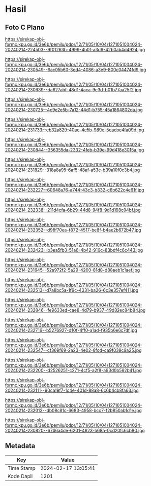 # Hasil

## Foto C Plano

https://sirekap-obj-formc.kpu.go.id/3e6b/pemilu/pdpr/12/71/05/10/04/1271051004024-20240214-224503--9f01263b-4999-4b0f-a3d9-42b0ab4d4924.jpg

https://sirekap-obj-formc.kpu.go.id/3e6b/pemilu/pdpr/12/71/05/10/04/1271051004024-20240214-230549--6ac05b60-3ed4-4086-a3e9-800c04474fd9.jpg

https://sirekap-obj-formc.kpu.go.id/3e6b/pemilu/pdpr/12/71/05/10/04/1271051004024-20240214-230639--da627abf-48d1-4aca-9e3d-b01b77aa25f2.jpg

https://sirekap-obj-formc.kpu.go.id/3e6b/pemilu/pdpr/12/71/05/10/04/1271051004024-20240214-230725--4c9e2e5b-7a12-44d1-b755-45a1864802da.jpg

https://sirekap-obj-formc.kpu.go.id/3e6b/pemilu/pdpr/12/71/05/10/04/1271051004024-20240214-231733--eb32a829-40ae-4e5b-989e-5eaebe4fa09d.jpg

https://sirekap-obj-formc.kpu.go.id/3e6b/pemilu/pdpr/12/71/05/10/04/1271051004024-20240214-230844--356355da-2332-4feb-b39e-99d418e3015a.jpg

https://sirekap-obj-formc.kpu.go.id/3e6b/pemilu/pdpr/12/71/05/10/04/1271051004024-20240214-231829--318a8a95-6af5-48af-a53c-b39a10f0c3b4.jpg

https://sirekap-obj-formc.kpu.go.id/3e6b/pemilu/pdpr/12/71/05/10/04/1271051004024-20240214-232227--60648a76-a744-43c3-b332-c6b622c4e61f.jpg

https://sirekap-obj-formc.kpu.go.id/3e6b/pemilu/pdpr/12/71/05/10/04/1271051004024-20240214-232338--211d4cfa-6b29-44d8-94f8-9d1d198c04bf.jpg

https://sirekap-obj-formc.kpu.go.id/3e6b/pemilu/pdpr/12/71/05/10/04/1271051004024-20240214-232352--d98f70ea-f872-4517-be8f-b4ae2b672b47.jpg

https://sirekap-obj-formc.kpu.go.id/3e6b/pemilu/pdpr/12/71/05/10/04/1271051004024-20240214-232423--b3ea5fb3-51a6-4b42-916c-83bdf4c6c443.jpg

https://sirekap-obj-formc.kpu.go.id/3e6b/pemilu/pdpr/12/71/05/10/04/1271051004024-20240214-231645--52a972f2-5a29-4200-81d8-d88aeb1c1aef.jpg

https://sirekap-obj-formc.kpu.go.id/3e6b/pemilu/pdpr/12/71/05/10/04/1271051004024-20240214-232513--d7a8bc5a-1f9c-4331-ba26-6c3e357ef411.jpg

https://sirekap-obj-formc.kpu.go.id/3e6b/pemilu/pdpr/12/71/05/10/04/1271051004024-20240214-232846--fe9633ed-cae8-4d79-b937-49d82ec84b84.jpg

https://sirekap-obj-formc.kpu.go.id/3e6b/pemilu/pdpr/12/71/05/10/04/1271051004024-20240214-232716--b5276927-d10f-4ff0-a1ad-f935b6e6c7df.jpg

https://sirekap-obj-formc.kpu.go.id/3e6b/pemilu/pdpr/12/71/05/10/04/1271051004024-20240214-232547--cf369f69-2a23-4e02-8fcd-ca9f039c9a25.jpg

https://sirekap-obj-formc.kpu.go.id/3e6b/pemilu/pdpr/12/71/05/10/04/1271051004024-20240214-232200--d2526251-c271-4cf5-a2f8-a93d0b562b41.jpg

https://sirekap-obj-formc.kpu.go.id/3e6b/pemilu/pdpr/12/71/05/10/04/1271051004024-20240214-232111--90ca19f7-1c4e-401d-88a8-6c6b4cb8fa63.jpg

https://sirekap-obj-formc.kpu.go.id/3e6b/pemilu/pdpr/12/71/05/10/04/1271051004024-20240214-232012--db08c81c-6683-4958-bcc7-f2b850ab1d1e.jpg

https://sirekap-obj-formc.kpu.go.id/3e6b/pemilu/pdpr/12/71/05/10/04/1271051004024-20240214-230820--6746a4de-6201-4823-b68a-0cd20fc6cb80.jpg


## Metadata

| Key        | Value               |
| ---------- | ------------------- |
| Time Stamp | 2024-02-17 13:05:41 |
| Kode Dapil | 1201                |



